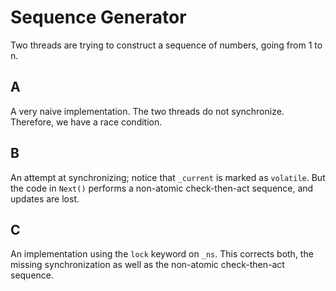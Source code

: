 # Sequence Generator #

Two threads are trying to construct a sequence of numbers, going from 1 to n.


## A ##

A very naive implementation. The two threads do not synchronize. Therefore, we have a race condition.


## B ##

An attempt at synchronizing; notice that `_current` is marked as `volatile`. But the code in `Next()` performs a non-atomic check-then-act sequence, and updates are lost.


## C ##

An implementation using the `lock` keyword on `_ns`. This corrects both, the missing synchronization as well as the non-atomic check-then-act sequence.
